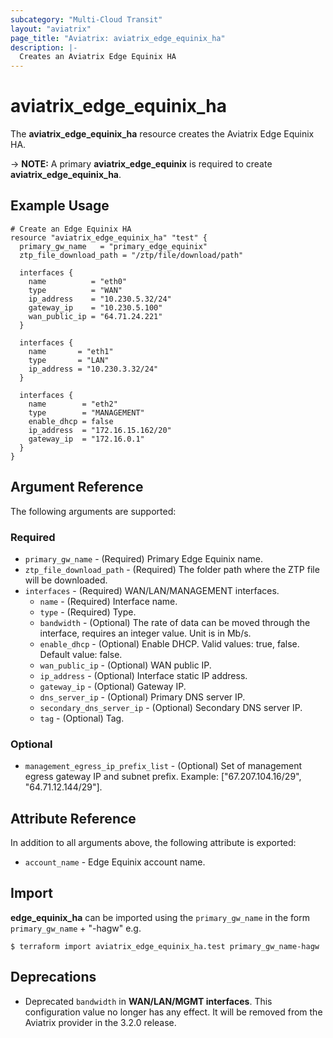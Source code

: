 ```yaml
---
subcategory: "Multi-Cloud Transit"
layout: "aviatrix"
page_title: "Aviatrix: aviatrix_edge_equinix_ha"
description: |-
  Creates an Aviatrix Edge Equinix HA
---
```


# aviatrix_edge_equinix_ha

The **aviatrix_edge_equinix_ha** resource creates the Aviatrix Edge Equinix HA.

-> **NOTE:** A primary **aviatrix_edge_equinix** is required to create **aviatrix_edge_equinix_ha**.

## Example Usage

```hcl
# Create an Edge Equinix HA
resource "aviatrix_edge_equinix_ha" "test" {
  primary_gw_name   = "primary_edge_equinix"
  ztp_file_download_path = "/ztp/file/download/path"

  interfaces {
    name          = "eth0"
    type          = "WAN"
    ip_address    = "10.230.5.32/24"
    gateway_ip    = "10.230.5.100"
    wan_public_ip = "64.71.24.221"
  }

  interfaces {
    name       = "eth1"
    type       = "LAN"
    ip_address = "10.230.3.32/24"
  }

  interfaces {
    name        = "eth2"
    type        = "MANAGEMENT"
    enable_dhcp = false
    ip_address  = "172.16.15.162/20"
    gateway_ip  = "172.16.0.1"
  }
}
```

## Argument Reference

The following arguments are supported:

### Required
* `primary_gw_name` - (Required) Primary Edge Equinix name.
* `ztp_file_download_path` - (Required) The folder path where the ZTP file will be downloaded.
* `interfaces` - (Required) WAN/LAN/MANAGEMENT interfaces.
  * `name` - (Required) Interface name.
  * `type` - (Required) Type.
  * `bandwidth` - (Optional) The rate of data can be moved through the interface, requires an integer value. Unit is in Mb/s.
  * `enable_dhcp` - (Optional) Enable DHCP. Valid values: true, false. Default value: false.
  * `wan_public_ip` - (Optional) WAN public IP.
  * `ip_address` - (Optional) Interface static IP address.
  * `gateway_ip` - (Optional) Gateway IP.
  * `dns_server_ip` - (Optional) Primary DNS server IP.
  * `secondary_dns_server_ip` - (Optional) Secondary DNS server IP.
  * `tag` - (Optional) Tag.

### Optional
* `management_egress_ip_prefix_list` - (Optional) Set of management egress gateway IP and subnet prefix. Example: ["67.207.104.16/29", "64.71.12.144/29"].

## Attribute Reference

In addition to all arguments above, the following attribute is exported:

* `account_name` - Edge Equinix account name.

## Import

**edge_equinix_ha** can be imported using the `primary_gw_name` in the form `primary_gw_name` + "-hagw" e.g.

```
$ terraform import aviatrix_edge_equinix_ha.test primary_gw_name-hagw
```

## Deprecations
* Deprecated ``bandwidth`` in **WAN/LAN/MGMT interfaces**. This configuration value no longer has any effect. It will be removed from the Aviatrix provider in the 3.2.0 release.